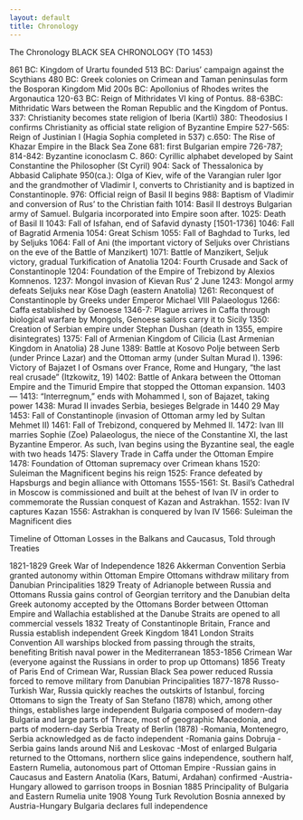 ```yaml
---
layout: default
title: Chronology
---
```


The Chronology
BLACK SEA CHRONOLOGY (TO 1453)

861 BC: Kingdom of Urartu founded
513 BC: Darius’ campaign against the Scythians 
480 BC: Greek colonies on Crimean and Taman peninsulas form the Bosporan Kingdom
Mid 200s BC: Apollonius of Rhodes writes the Argonautica
120-63 BC: Reign of Mithridates VI king of Pontus.
88-63BC: Mithridatic Wars between the Roman Republic and the Kingdom of Pontus.
337: Christianity becomes state religion of Iberia (Kartli)
380: Theodosius I confirms Christianity as official state religion of Byzantine Empire
527-565: Reign of Justinian I (Hagia Sophia completed in 537)
c.650: The Rise of Khazar Empire in the Black Sea Zone 
681: first Bulgarian empire
726-787; 814-842: Byzantine iconoclasm 
C. 860: Cyrillic alphabet developed by Saint Constantine the Philosopher (St Cyril)
904: Sack of Thessalonica by Abbasid Caliphate
950(ca.): Olga of Kiev, wife of the Varangian ruler Igor and the grandmother of Vladimir I, converts to Christianity and is baptized in Constantinople.
976: Official reign of Basil II begins
988: Baptism of Vladimir and conversion of Rus’ to the Christian faith
1014: Basil II destroys Bulgarian army of Samuel. Bulgaria incorporated into Empire soon after.
1025: Death of Basil II
1043: Fall of Isfahan, end of Safavid dynasty [1501-1736]
1046: Fall of Bagratid Armenia
1054: Great Schism 
1055: Fall of Baghdad to Turks, led by Seljuks
1064: Fall of Ani (the important victory of Seljuks over Christians on the eve of the Battle of Manzikert)
1071: Battle of Manzikert, Seljuk victory, gradual Turkification of Anatolia 
1204: Fourth Crusade and Sack of Constantinople
1204: Foundation of the Empire of Trebizond by Alexios Komnenos.
1237: Mongol invasion of Kievan Rus’ 
2 June 1243: Mongol army defeats Seljuks near Köse Dagh (eastern Anatolia)
1261: Reconquest of Constantinople by Greeks under Emperor Michael VIII Palaeologus
1266: Caffa established by Genoese
1346-7: Plague arrives in Caffa through biological warfare by Mongols, Genoese sailors carry it to Sicily
1350: Creation of Serbian empire under Stephan Dushan (death in 1355, empire disintegrates)
1375: Fall of Armenian Kingdom of Cilicia (Last Armenian Kingdom in Anatolia)
28 June 1389: Battle at Kosovo Polje between Serb (under Prince Lazar) and the Ottoman army (under Sultan Murad I).
1396: Victory of Bajazet I of Osmans over France, Rome and Hungary, “the last real crusade” (Itzkowitz, 19) 
1402: Battle of Ankara between the Ottoman Empire and the Timurid Empire that stopped the Ottoman expansion. 
1403 — 1413: “Interregnum,” ends with Mohammed I, son of Bajazet, taking power
1438: Murad II invades Serbia, besieges Belgrade in 1440
29 May 1453: Fall of Constantinople (invasion of Ottoman army led by Sultan Mehmet II)
1461: Fall of Trebizond, conquered by Mehmed II.
1472: Ivan III marries Sophie (Zoe) Palaeologus, the niece of the Constantine XI, the last Byzantine Emperor. As such, Ivan begins using the Byzantine seal, the eagle with two heads
1475: Slavery Trade in Caffa under the Ottoman Empire 
1478: Foundation of Ottoman supremacy over Crimean khans
1520: Suleiman the Magnificent begins his reign
1525: France defeated by Hapsburgs and begin alliance with Ottomans
1555-1561: St. Basil’s Cathedral in Moscow is commissioned and built at the behest of Ivan IV in order to commemorate the Russian conquest of Kazan and Astrakhan. 
1552: Ivan IV captures Kazan
1556: Astrakhan is conquered by Ivan IV
1566: Suleiman the Magnificent dies

Timeline of Ottoman Losses in the Balkans and Caucasus, Told through Treaties

1821-1829
    Greek War of Independence
1826
    Akkerman Convention
   	 Serbia granted autonomy within Ottoman Empire
   	 Ottomans withdraw military from Danubian Principalities
1829
    Treaty of Adrianople between Russia and Ottomans
   	 Russia gains control of Georgian territory and the Danubian delta
   	 Greek autonomy accepted by the Ottomans
   	 Border between Ottoman Empire and Wallachia established at the Danube
   	 Straits are opened to all commercial vessels
1832
    Treaty of Constantinople
   	 Britain, France and Russia establish independent Greek Kingdom
1841
    London Straits Convention
   	 All warships blocked from passing through the straits, benefiting British naval    				 power in the Mediterranean
1853-1856
    Crimean War (everyone against the Russians in order to prop up Ottomans)
1856
    Treaty of Paris
   	 End of Crimean War, Russian Black Sea power reduced
   	 Russia forced to remove military from Danubian Principalities
1877-1878
    Russo-Turkish War, Russia quickly reaches the outskirts of Istanbul, forcing Ottomans to    			 sign the
   	 Treaty of San Stefano (1878)
   		 which, among other things, establishes large independent Bulgaria    					 composed of modern-day Bulgaria and large parts of Thrace, most of    				 geographic Macedonia, and parts of modern-day Serbia
   	 Treaty of Berlin (1878)
   		 -Romania, Montenegro, Serbia acknowledged as de facto independent
   		 -Romania gains Dobruja
   		 -Serbia gains lands around Niš and Leskovac
   		 -Most of enlarged Bulgaria returned to the Ottomans, northern slice    				 gains independence, southern half, Eastern Rumelia, autonomous part of    				 Ottoman Empire
   		 -Russian gains in Caucasus and Eastern Anatolia (Kars, Batumi, Ardahan)    				 confirmed
   		 -Austria-Hungary allowed to garrison troops in Bosnian
1885
    Principality of Bulgaria and Eastern Rumelia unite
1908
    Young Turk Revolution
   	 Bosnia annexed by Austria-Hungary
   	 Bulgaria declares full independence

